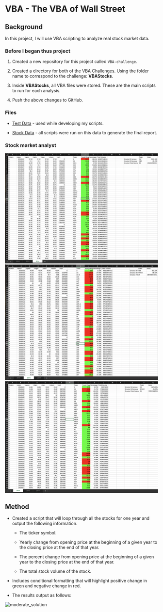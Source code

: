 # VBA - The VBA of Wall Street

## Background

In this project, I will use VBA scripting to analyze real stock market data.

### Before I began thus project

1. Created a new repository for this project called `VBA-challenge`.

2. Created a directory for both of the VBA Challenges. Using the folder name to correspond to the challenge: **VBAStocks**.

4. Inside **VBAStocks**, all VBA files were stored. These are the main scripts to run for each analysis.

5. Push the above changes to GitHub.

### Files

* [Test Data](Resources/alphabetical_testing.xlsx) - used  while developing my scripts.

* [Stock Data](Resources/Multiple_year_stock_data.xlsx) - all scripts were run on this data to generate the final report.

### Stock market analyst

![stock Market 2014](Images/2014_screenshot.png)
![stock Market 2014](Images/2015_screenshot.png)
![stock Market 2014](Images/2016_screenshot.png)

## Method

* Created a script that will loop through all the stocks for one year and output the following information.

  * The ticker symbol.

  * Yearly change from opening price at the beginning of a given year to the closing price at the end of that year.

  * The percent change from opening price at the beginning of a given year to the closing price at the end of that year.

  * The total stock volume of the stock.

* Includes conditional formatting that will highlight positive change in green and negative change in red.

* The results output as follows:

![moderate_solution](Images/moderate_solution.png)